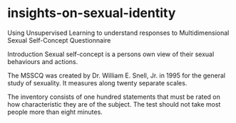 # insights-on-sexual-identity
Using Unsupervised Learning to understand responses to Multidimensional Sexual Self-Concept Questionnaire

Introduction
Sexual self-concept is a persons own view of their sexual behaviours and actions.

The MSSCQ was created by Dr. William E. Snell, Jr. in 1995 for the general study of sexuality. It measures along twenty separate scales.

The inventory consists of one hundred statements that must be rated on how characteristic they are of the subject. The test should not take most people more than eight minutes.
